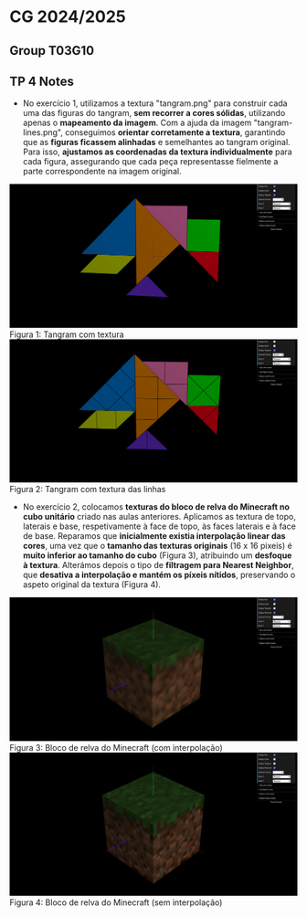 # CG 2024/2025

## Group T03G10

## TP 4 Notes

- No exercício 1, utilizamos a textura "tangram.png" para construir cada uma das figuras do tangram, **sem recorrer a cores sólidas**, utilizando apenas o **mapeamento da imagem**. Com a ajuda da imagem "tangram-lines.png", conseguimos **orientar corretamente a textura**, garantindo que as **figuras ficassem alinhadas** e semelhantes ao tangram original.
Para isso, **ajustamos as coordenadas da textura individualmente** para cada figura, assegurando que cada peça representasse fielmente a parte correspondente na imagem original.

![Screenshot 1](screenshots/cgra-t03g10-tp4-1.png)
Figura 1: Tangram com textura
![Screenshot 2](screenshots/cgra-t03g10-tp4-1lines.png)
Figura 2: Tangram com textura das linhas

- No exercício 2, colocamos **texturas do bloco de relva do Minecraft no cubo unitário** criado nas aulas anteriores. Aplicamos as textura de topo, laterais e base, respetivamente à face de topo, às faces laterais e à face de base. Reparamos que **inicialmente existia interpolação linear das cores**, uma vez que o **tamanho das texturas originais** (16 x 16 pixeis) é **muito inferior ao tamanho do cubo** (Figura 3), atribuindo um **desfoque à textura**. Alterámos depois o tipo de **filtragem para Nearest Neighbor**, que **desativa a interpolação e mantém os píxeis nítidos**, preservando o aspeto original da textura (Figura 4).

![Screenshot 3](screenshots/cgra-t03g10-tp4-2interpolation.png)
Figura 3: Bloco de relva do Minecraft (com interpolação)
![Screenshot 4](screenshots/cgra-t03g10-tp4-2.png)
Figura 4: Bloco de relva do Minecraft (sem interpolação)